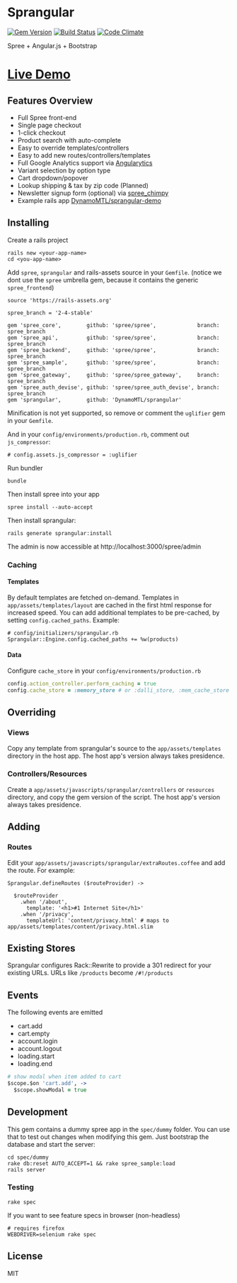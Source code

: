 # Sprangular

[![Gem Version](https://badge.fury.io/rb/sprangular.svg)](http://badge.fury.io/rb/sprangular)
[![Build Status](https://api.travis-ci.org/DynamoMTL/sprangular.png)](https://travis-ci.org/DynamoMTL/sprangular)
[![Code Climate](https://codeclimate.com/github/DynamoMTL/sprangular.png)](https://codeclimate.com/github/DynamoMTL/sprangular)

Spree + Angular.js + Bootstrap

# [Live Demo](http://sprangular-demo.herokuapp.com)

## Features Overview

- Full Spree front-end
- Single page checkout
- 1-click checkout
- Product search with auto-complete
- Easy to override templates/controllers
- Easy to add new routes/controllers/templates
- Full Google Analytics support via [Angularytics](https://github.com/mgonto/angularytics)
- Variant selection by option type
- Cart dropdown/popover
- Lookup shipping & tax by zip code (Planned)
- Newsletter signup form (optional) via [spree_chimpy](https://github.com/DynamoMTL/spree_chimpy)
- Example rails app [DynamoMTL/sprangular-demo](https://github.com/DynamoMTL/sprangular-demo)

## Installing

Create a rails project

```
rails new <your-app-name>
cd <you-app-name>
```

Add `spree`, `sprangular` and rails-assets source in your `Gemfile`. (notice we dont use the `spree` umbrella gem, because it contains the generic `spree_frontend`)

```
source 'https://rails-assets.org'

spree_branch = '2-4-stable'

gem 'spree_core',        github: 'spree/spree',             branch: spree_branch
gem 'spree_api',         github: 'spree/spree',             branch: spree_branch
gem 'spree_backend',     github: 'spree/spree',             branch: spree_branch
gem 'spree_sample',      github: 'spree/spree',             branch: spree_branch
gem 'spree_gateway',     github: 'spree/spree_gateway',     branch: spree_branch
gem 'spree_auth_devise', github: 'spree/spree_auth_devise', branch: spree_branch
gem 'sprangular',        github: 'DynamoMTL/sprangular'
```

Minification is not yet supported, so remove or comment the `uglifier` gem in your `Gemfile`.

And in your `config/environments/production.rb`, comment out `js_compressor`:

```
# config.assets.js_compressor = :uglifier
```

Run bundler

```
bundle
```


Then install spree into your app

```
spree install --auto-accept
```

Then install sprangular:

```
rails generate sprangular:install
```

The admin is now accessible at http://localhost:3000/spree/admin

### Caching

#### Templates

By default templates are fetched on-demand. Templates in `app/assets/templates/layout` are cached in the first html response for increased speed.
You can add additional templates to be pre-cached, by setting `config.cached_paths`. Example:

```
# config/initializers/sprangular.rb
Sprangular::Engine.config.cached_paths += %w(products)
```

#### Data

Configure `cache_store` in your `config/environments/production.rb`

```ruby
config.action_controller.perform_caching = true
config.cache_store = :memory_store # or :dalli_store, :mem_cache_store
```

## Overriding

### Views

Copy any template from sprangular's source to the `app/assets/templates` directory in the host app. The host app's version always takes presidence.

### Controllers/Resources

Create a `app/assets/javascripts/sprangular/controllers` or `resources` directory, and copy the gem version of the script. The host app's version always takes presidence.

## Adding

### Routes

Edit your `app/assets/javascripts/sprangular/extraRoutes.coffee` and add the route. For example:

```
Sprangular.defineRoutes ($routeProvider) ->

  $routeProvider
    .when '/about',
      template: '<h1>#1 Internet Site</h1>'
    .when '/privacy',
      templateUrl: 'content/privacy.html' # maps to app/assets/templates/content/privacy.html.slim
```

## Existing Stores

Sprangular configures Rack::Rewrite to provide a 301 redirect for your existing URLs. URLs like `/products` become `/#!/products`

## Events

The following events are emitted

- cart.add
- cart.empty
- account.login
- account.logout
- loading.start
- loading.end

```coffeescript
# show modal when item added to cart
$scope.$on 'cart.add', ->
  $scope.showModal = true
```

## Development

This gem contains a dummy spree app in the `spec/dummy` folder. You can use that to test out changes when modifying this gem. Just bootstrap the database and start the server:

```
cd spec/dummy
rake db:reset AUTO_ACCEPT=1 && rake spree_sample:load
rails server
```

### Testing

```
rake spec
```

If you want to see feature specs in browser (non-headless)

```
# requires firefox
WEBDRIVER=selenium rake spec
```

## License

MIT
